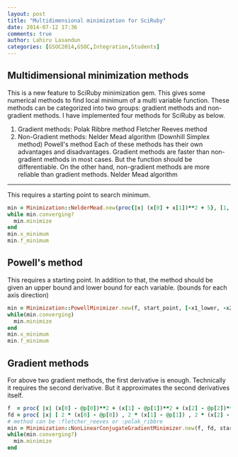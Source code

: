 ```yaml
---
layout: post
title: "Multidimensional minimization for SciRuby"
date: 2014-07-12 17:36
comments: true
author: Lahiru Lasandun
categories: [GSOC2014,GSOC,Integration,Students]
---
```

Multidimensional minimization methods
-------------------------------------

This is a new feature to SciRuby minimization gem. This gives some numerical methods to find local minimum of a multi variable function. These methods can be categorized into two groups: gradient methods and non-gradient methods. I have implemented four methods for SciRuby as below.

1) Gradient methods: Polak Ribbre method
		       Fletcher Reeves method
2) Non-Gradient methods: Nelder Mead algorithm (Downhill Simplex method)
			    Powell's method
Each of these methods has their own advantages and disadvantages. Gradient methods are faster than non-gradient methods in most cases. But the function should be differentiable.
On the other hand, non-gradient methods are more reliable than gradient methods.
Nelder Mead algorithm
---------------------
This requires a starting point to search minimum.
```ruby
min = Minimization::NelderMead.new(proc{|x| (x[0] + x[1])**2 + 5}, [1, 5])
while min.converging?
  min.minimize
end
min.x_minimum
min.f_minimum
```

Powell's method
--------------
This requires a starting point. In addition to that, the method should be given an upper bound and lower bound for each variable. (bounds for each axis direction)
```ruby
min = Minimization::PowellMinimizer.new(f, start_point, [-x1_lower, -x2_lower, -x3_lower], [x1_upper, x2_upper, x3_upper])
while(min.converging)
  min.minimize
end
min.x_minimum
min.f_minimum
```

Gradient methods
---------------
For above two gradient methods, the first derivative is enough. Technically it requires the second derivative. But it approximates the second derivatives itself.
```ruby
f  = proc{ |x| (x[0] - @p[0])**2 + (x[1] - @p[1])**2 + (x[2] - @p[2])**2 }
fd = proc{ |x| [ 2 * (x[0] - @p[0]) , 2 * (x[1] - @p[1]) , 2 * (x[2] - @p[2]) ] }
# method can be :fletcher_reeves or :polak_ribbre
min = Minimization::NonLinearConjugateGradientMinimizer.new(f, fd, start_point, :fletcher_reeves)
while(min.converging?)
  min.minimize
end
```
